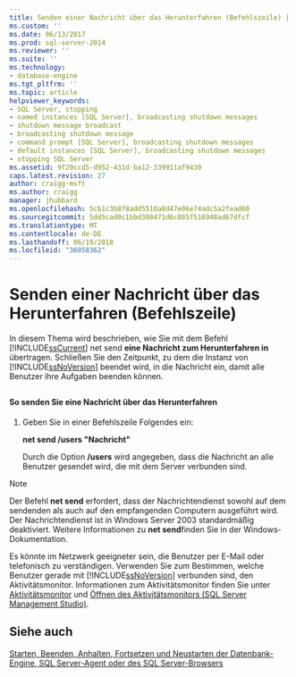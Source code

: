 ```yaml
---
title: Senden einer Nachricht über das Herunterfahren (Befehlszeile) | Microsoft-Dokumentation
ms.custom: ''
ms.date: 06/13/2017
ms.prod: sql-server-2014
ms.reviewer: ''
ms.suite: ''
ms.technology:
- database-engine
ms.tgt_pltfrm: ''
ms.topic: article
helpviewer_keywords:
- SQL Server, stopping
- named instances [SQL Server], broadcasting shutdown messages
- shutdown message broadcast
- broadcasting shutdown message
- command prompt [SQL Server], broadcasting shutdown messages
- default instances [SQL Server], broadcasting shutdown messages
- stopping SQL Server
ms.assetid: 9f20ccd5-d952-431d-ba12-339911af9430
caps.latest.revision: 27
author: craigg-msft
ms.author: craigg
manager: jhubbard
ms.openlocfilehash: 5cb1c3b8f8add5510a8d47e06e74adc5a2fead60
ms.sourcegitcommit: 5dd5cad0c1bbd308471d6c885f516948ad67dfcf
ms.translationtype: MT
ms.contentlocale: de-DE
ms.lasthandoff: 06/19/2018
ms.locfileid: "36058362"
---
```

# <a name="broadcast-a-shutdown-message-command-prompt"></a>Senden einer Nachricht über das Herunterfahren (Befehlszeile)
  In diesem Thema wird beschrieben, wie Sie mit dem Befehl [!INCLUDE[ssCurrent](../../includes/sscurrent-md.md)] net send **eine Nachricht zum Herunterfahren in** übertragen. Schließen Sie den Zeitpunkt, zu dem die Instanz von [!INCLUDE[ssNoVersion](../../includes/ssnoversion-md.md)] beendet wird, in die Nachricht ein, damit alle Benutzer ihre Aufgaben beenden können.  
  
##  <a name="SSMSProcedure"></a>  
  
#### <a name="to-broadcast-a-shutdown-message"></a>So senden Sie eine Nachricht über das Herunterfahren  
  
1.  Geben Sie in einer Befehlszeile Folgendes ein:  
  
     **net send /users "Nachricht"**  
  
     Durch die Option **/users** wird angegeben, dass die Nachricht an alle Benutzer gesendet wird, die mit dem Server verbunden sind.  
  
> [!NOTE]  
>  Der Befehl **net send** erfordert, dass der Nachrichtendienst sowohl auf dem sendenden als auch auf den empfangenden Computern ausgeführt wird. Der Nachrichtendienst ist in Windows Server 2003 standardmäßig deaktiviert. Weitere Informationen zu **net send**finden Sie in der Windows-Dokumentation.  
  
 Es könnte im Netzwerk geeigneter sein, die Benutzer per E-Mail oder telefonisch zu verständigen. Verwenden Sie zum Bestimmen, welche Benutzer gerade mit [!INCLUDE[ssNoVersion](../../includes/ssnoversion-md.md)] verbunden sind, den Aktivitätsmonitor. Informationen zum Aktivitätsmonitor finden Sie unter [Aktivitätsmonitor](../../relational-databases/performance-monitor/activity-monitor.md) und [Öffnen des Aktivitätsmonitors &#40;SQL Server Management Studio&#41;](../../relational-databases/performance-monitor/open-activity-monitor-sql-server-management-studio.md).  
  
## <a name="see-also"></a>Siehe auch  
 
  [Starten, Beenden, Anhalten, Fortsetzen und Neustarten der Datenbank-Engine, SQL Server-Agent oder des SQL Server-Browsers](start-stop-pause-resume-restart-sql-server-services.md)  
  
  